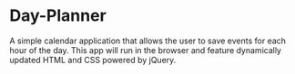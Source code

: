# Day-Planner
 A simple calendar application that allows the user to save events for each hour of the day. This app will run in the browser and feature dynamically updated HTML and CSS powered by jQuery.
